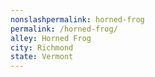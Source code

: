 ```yaml
---
﻿nonslashpermalink: horned-frog
permalink: /horned-frog/
alley: Horned Frog
city: Richmond
state: Vermont
---
```

